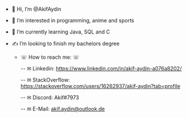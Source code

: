 - 👋 Hi, I’m @AkifAydin
- 👀 I’m interested in programming, anime and sports
- 🌱 I’m currently learning Java, SQL and C
- ✍ I’m looking to finish my bachelors degree

  - ☏ How to reach me: ☏

    -- ✉ Linkedin: https://www.linkedin.com/in/akif-aydin-a076a8202/

    -- ✉ StackOverflow: https://stackoverflow.com/users/16262937/akif-aydin?tab=profile

    -- ✉ Discord: Akif#7973

    -- ✉ E-Mail: akif.aydin@outlook.de

<!---
AkifAydin/AkifAydin is a ✨ special ✨ repository because its `README.md` (this file) appears on your GitHub profile.
You can click the Preview link to take a look at your changes.
--->
